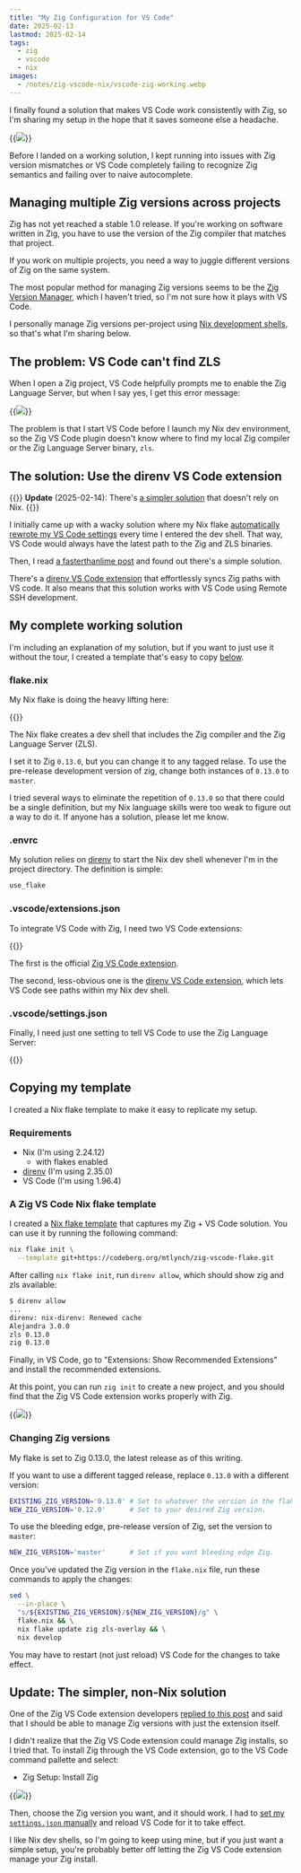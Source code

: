 ```yaml
---
title: "My Zig Configuration for VS Code"
date: 2025-02-13
lastmod: 2025-02-14
tags:
  - zig
  - vscode
  - nix
images:
  - /notes/zig-vscode-nix/vscode-zig-working.webp
---
```


I finally found a solution that makes VS Code work consistently with Zig, so I'm sharing my setup in the hope that it saves someone else a headache.

{{<img src="vscode-zig-working.webp" max-width="700px" caption="Zig extension for VS Code working correctly">}}

Before I landed on a working solution, I kept running into issues with Zig version mismatches or VS Code completely failing to recognize Zig semantics and failing over to naive autocomplete.

## Managing multiple Zig versions across projects

Zig has not yet reached a stable 1.0 release. If you're working on software written in Zig, you have to use the version of the Zig compiler that matches that project.

If you work on multiple projects, you need a way to juggle different versions of Zig on the same system.

The most popular method for managing Zig versions seems to be the [Zig Version Manager](https://www.zvm.app/), which I haven't tried, so I'm not sure how it plays with VS Code.

I personally manage Zig versions per-project using [Nix development shells](/notes/nix-dev-environment/), so that's what I'm sharing below.

## The problem: VS Code can't find ZLS

When I open a Zig project, VS Code helpfully prompts me to enable the Zig Language Server, but when I say yes, I get this error message:

{{<img src="zls-fail.webp" caption="ZLS install fails">}}

The problem is that I start VS Code before I launch my Nix dev environment, so the Zig VS Code plugin doesn't know where to find my local Zig compiler or the Zig Language Server binary, `zls`.

## The solution: Use the direnv VS Code extension

{{<notice type="info">}}
**Update** (2025-02-14): There's [a simpler solution](#update-the-simpler-non-nix-solution) that doesn't rely on Nix.
{{</notice>}}

I initially came up with a wacky solution where my Nix flake [automatically rewrote my VS Code settings](https://codeberg.org/mtlynch/zig-vscode-nix-example/src/branch/03-dynamic-paths/flake.nix#L49-L69) every time I entered the dev shell. That way, VS Code would always have the latest path to the Zig and ZLS binaries.

Then, I read [a fasterthanlime post](https://fasterthanli.me/series/building-a-rust-service-with-nix/part-10#setting-up-direnv-in-vscode) and found out there's a simple solution.

There's a [direnv VS Code extension](https://marketplace.visualstudio.com/items?itemName=mkhl.direnv) that effortlessly syncs Zig paths with VS code. It also means that this solution works with VS Code using Remote SSH development.

## My complete working solution

I'm including an explanation of my solution, but if you want to just use it without the tour, I created a template that's easy to copy [below](#copying-my-template).

### flake.nix

My Nix flake is doing the heavy lifting here:

{{<inline-file filename="flake.nix" language="nix">}}

The Nix flake creates a dev shell that includes the Zig compiler and the Zig Language Server (ZLS).

I set it to Zig `0.13.0`, but you can change it to any tagged relase. To use the pre-release development version of zig, change both instances of `0.13.0` to `master`.

I tried several ways to eliminate the repetition of `0.13.0` so that there could be a single definition, but my Nix language skills were too weak to figure out a way to do it. If anyone has a solution, please let me know.

### .envrc

My solution relies on [direnv](https://direnv.net/) to start the Nix dev shell whenever I'm in the project directory. The definition is simple:

```bash
use_flake
```

### .vscode/extensions.json

To integrate VS Code with Zig, I need two VS Code extensions:

{{<inline-file filename="extensions.json" language="json">}}

The first is the official [Zig VS Code extension](https://marketplace.visualstudio.com/items?itemName=ziglang.vscode-zig).

The second, less-obvious one is the [direnv VS Code extension](https://marketplace.visualstudio.com/items?itemName=mkhl.direnv), which lets VS Code see paths within my Nix dev shell.

### .vscode/settings.json

Finally, I need just one setting to tell VS Code to use the Zig Language Server:

{{<inline-file filename="settings.json" language="json">}}

## Copying my template

I created a Nix flake template to make it easy to replicate my setup.

### Requirements

- Nix (I'm using 2.24.12)
  - with flakes enabled
- [direnv](https://direnv.net/) (I'm using 2.35.0)
- VS Code (I'm using 1.96.4)

### A Zig VS Code Nix flake template

I created a [Nix flake template](https://codeberg.org/mtlynch/zig-vscode-flake) that captures my Zig + VS Code solution. You can use it by running the following command:

```bash
nix flake init \
  --template git+https://codeberg.org/mtlynch/zig-vscode-flake.git
```

After calling `nix flake init`, run `direnv allow`, which should show zig and zls available:

```bash
$ direnv allow
...
direnv: nix-direnv: Renewed cache
Alejandra 3.0.0
zls 0.13.0
zig 0.13.0
```

Finally, in VS Code, go to "Extensions: Show Recommended Extensions" and install the recommended extensions.

At this point, you can run `zig init` to create a new project, and you should find that the Zig VS Code extension works properly with Zig.

{{<img src="vscode-zig-working.webp" max-width="700px" caption="If everything works, you should see language overlays in `src/main.zig`, and you should be able to jump to Zig library definitions.">}}

### Changing Zig versions

My flake is set to Zig 0.13.0, the latest release as of this writing.

If you want to use a different tagged release, replace `0.13.0` with a different version:

```bash
EXISTING_ZIG_VERSION='0.13.0' # Set to whatever the version in the flake.nix is.
NEW_ZIG_VERSION='0.12.0'      # Set to your desired Zig version.
```

To use the bleeding edge, pre-release version of Zig, set the version to `master`:

```bash
NEW_ZIG_VERSION='master'      # Set if you want bleeding edge Zig.
```

Once you've updated the Zig version in the `flake.nix` file, run these commands to apply the changes:

```bash
sed \
  --in-place \
  "s/${EXISTING_ZIG_VERSION}/${NEW_ZIG_VERSION}/g" \
  flake.nix && \
  nix flake update zig zls-overlay && \
  nix develop
```

You may have to restart (not just reload) VS Code for the changes to take effect.

## Update: The simpler, non-Nix solution

One of the Zig VS Code extension developers [replied to this post](https://ziggit.dev/t/my-zig-vs-code-setup-for-multiple-zig-versions/8548/4?u=mtlynch) and said that I should be able to manage Zig versions with just the extension itself.

I didn't realize that the Zig VS Code extension could manage Zig installs, so I tried that. To install Zig through the VS Code extension, go to the VS Code command pallette and select:

- Zig Setup: Install Zig

{{<img src="zig-setup.webp" max-width="700px">}}

Then, choose the Zig version you want, and it should work. I had to [set my `settings.json` manually](https://github.com/ziglang/vscode-zig/issues/398) and reload VS Code for it to take effect.

I like Nix dev shells, so I'm going to keep using mine, but if you just want a simple setup, you're probably better off letting the Zig VS Code extension manage your Zig install.
